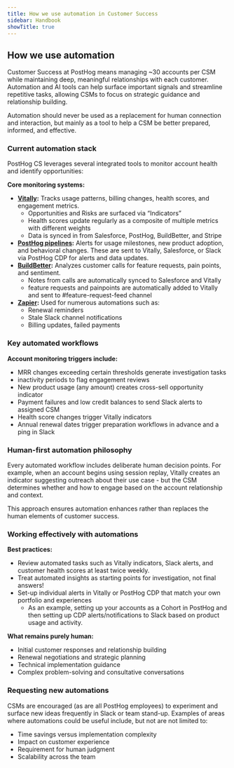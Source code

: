 ```yaml
---
title: How we use automation in Customer Success
sidebar: Handbook
showTitle: true
---
```


## **How we use automation** 

Customer Success at PostHog means managing \~30 accounts per CSM while maintaining deep, meaningful relationships with each customer. Automation and AI tools can help surface important signals and streamline repetitive tasks, allowing CSMs to focus on strategic guidance and relationship building.  

Automation should never be used as a replacement for human connection and interaction, but mainly as a tool to help a CSM be better prepared, informed, and effective. 

### **Current automation stack**

PostHog CS leverages several integrated tools to monitor account health and identify opportunities:

**Core monitoring systems:**

* [**Vitally**](https://posthog.vitally-eu.io/)**:** Tracks usage patterns, billing changes, health scores, and engagement metrics.  
  * Opportunities and Risks are surfaced via “Indicators”  
  * Health scores update regularly as a composite of multiple metrics with different weights  
  * Data is synced in from Salesforce, PostHog, BuildBetter, and Stripe  
* [**PostHog pipelines**](https://us.posthog.com/project/2/pipeline/overview)**:** Alerts for usage milestones, new product adoption, and behavioral changes. These are sent to Vitally, Salesforce, or Slack via PostHog CDP for alerts and data updates.   
* [**BuildBetter**](https://app.buildbetter.app/)**:** Analyzes customer calls for feature requests, pain points, and sentiment.   
  * Notes from calls are automatically synced to Salesforce and Vitally  
  * feature requests and painpoints are automatically added to Vitally and sent to \#feature-request-feed channel  
* [**Zapier**](https://zapier.com/app/home)**:** Used for numerous automations such as:  
  * Renewal reminders  
  * Stale Slack channel notifications  
  * Billing updates, failed payments

### **Key automated workflows**

**Account monitoring triggers include:**

* MRR changes exceeding certain thresholds generate investigation tasks  
* inactivity periods to flag engagement reviews  
* New product usage (any amount) creates cross-sell opportunity indicator  
* Payment failures and low credit balances to send Slack alerts to assigned CSM  
* Health score changes trigger Vitally indicators  
* Annual renewal dates trigger preparation workflows in advance and a ping in Slack

### **Human-first automation philosophy**

Every automated workflow includes deliberate human decision points. For example, when an account begins using session replay, Vitally creates an indicator suggesting outreach about their use case \- but the CSM determines whether and how to engage based on the account relationship and context.

This approach ensures automation enhances rather than replaces the human elements of customer success.

### **Working effectively with automations**

**Best practices:**

* Review automated tasks such as Vitally indicators, Slack alerts, and customer health scores at least twice weekly.   
* Treat automated insights as starting points for investigation, not final answers\!  
* Set-up individual alerts in Vitally or PostHog CDP that match your own portfolio and experiences  
  * As an example, setting up your accounts as a Cohort in PostHog and then setting up CDP alerts/notifications to Slack based on product usage and activity.

**What remains purely human:**

* Initial customer responses and relationship building  
* Renewal negotiations and strategic planning  
* Technical implementation guidance  
* Complex problem-solving and consultative conversations

### **Requesting new automations**

CSMs are encouraged (as are all PostHog employees) to experiment and surface new ideas frequently in Slack or team stand-up. Examples of areas where automations could be useful include, but not are not limited to: 

* Time savings versus implementation complexity  
* Impact on customer experience  
* Requirement for human judgment  
* Scalability across the team
